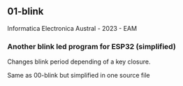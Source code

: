 ##  01-blink

  Informatica Electronica 
  Austral - 2023 - EAM

### Another blink led program for ESP32 (simplified)

  Changes blink period depending of a key closure.  

  Same as 00-blink but simplified in one source file


